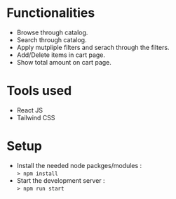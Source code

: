 # Functionalities
- Browse through catalog. 
- Search through catalog. 
- Apply mutpliple filters and serach through the filters. 
- Add/Delete items in cart page. 
- Show total amount on cart page.

# Tools used
 - React JS
 - Tailwind CSS

# Setup  
   - Install the needed node packges/modules : <br>
      `> npm install`
   - Start the development server : <br>
      `> npm run start`
